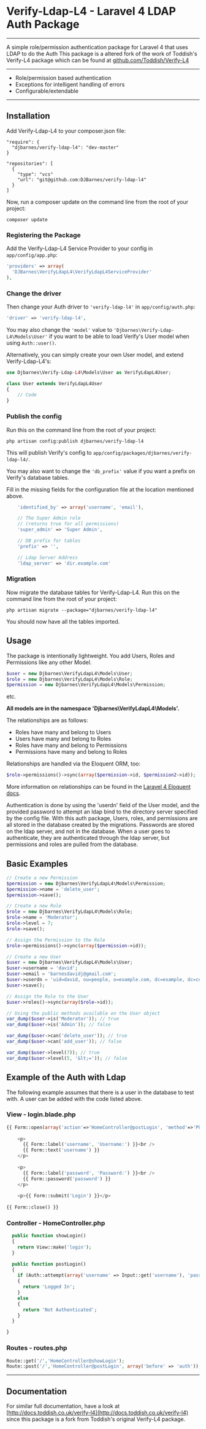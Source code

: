 # Verify-Ldap-L4 - Laravel 4 LDAP Auth Package

---

A simple role/permission authentication package for Laravel 4 that uses LDAP to do the Auth
This package is a altered fork of the work of Toddish's Verify-L4 package which can be found at [github.com/Toddish/Verify-L4](github.com/Toddish/Verify-L4)

---

* Role/permission based authentication
* Exceptions for intelligent handling of errors
* Configurable/extendable

---

## Installation

Add Verify-Ldap-L4 to your composer.json file:

```
"require": {
  "djbarnes/verify-ldap-l4": "dev-master"
}

"repositories": [
  {
    "type": "vcs"
    "url": "git@github.com:DJBarnes/verify-ldap-l4"
  }
]
```

Now, run a composer update on the command line from the root of your project:

    composer update

### Registering the Package

Add the Verify-Ldap-L4 Service Provider to your config in ``app/config/app.php``:

```php
'providers' => array(
  'DJBarnes\VerifyLdapL4\VerifyLdapL4ServiceProvider'
),
```

### Change the driver

Then change your Auth driver to ``'verify-ldap-l4'`` in ``app/config/auth.php``:

```php
'driver' => 'verify-ldap-l4',
```

You may also change the ```'model'``` value to ```'Djbarnes\Verify-Ldap-L4\Models\User'``` if you want to be able to load Verify's User model when using ```Auth::user()```.

Alternatively, you can simply create your own User model, and extend Verify-Ldap-L4's:

```php
use Djbarnes\Verify-Ldap-L4\Models\User as VerifyLdapL4User;

class User extends VerifyLdapL4User
{
    // Code
}
```

### Publish the config

Run this on the command line from the root of your project:

    php artisan config:publish djbarnes/verify-ldap-l4

This will publish Verify's config to ``app/config/packages/djbarnes/verify-ldap-l4/``.

You may also want to change the ``'db_prefix'`` value if you want a prefix on Verify's database tables.

Fill in the missing fields for the configuration file at the location mentioned above.
```php
    'identified_by' => array('username', 'email'),

    // The Super Admin role
    // (returns true for all permissions)
    'super_admin' => 'Super Admin',

    // DB prefix for tables
    'prefix' => '',

    // Ldap Server Address
    'ldap_server' => 'dir.example.com'
```

### Migration

Now migrate the database tables for Verify-Ldap-L4. Run this on the command line from the root of your project:

    php artisan migrate --package="djbarnes/verify-ldap-l4"

You should now have all the tables imported.

## Usage

The package is intentionally lightweight. You add Users, Roles and Permissions like any other Model.

```php
$user = new Djbarnes\VerifyLdapL4\Models\User;
$role = new Djbarnes\VerifyLdapL4\Models\Role;
$permission = new Djbarnes\VerifyLdapL4\Models\Permission;
```

etc.

**All models are in the namespace 'Djbarnes\VerifyLdapL4\Models\'.**

The relationships are as follows:

* Roles have many and belong to Users
* Users have many and belong to Roles
* Roles have many and belong to Permissions
* Permissions have many and belong to Roles

Relationships are handled via the Eloquent ORM, too:

```php
$role->permissions()->sync(array($permission->id, $permission2->id));
```

More information on relationships can be found in the [Laravel 4 Eloquent docs](http://four.laravel.com/docs/eloquent).

Authentication is done by using the 'userdn' field of the User model, and the provided password to attempt an ldap bind to the directory server specified by the config file. With this auth package, Users, roles, and permissions are all stored in the database created by the migrations. Passwords are stored on the ldap server, and not in the database. When a user goes to authenticate, they are authenticated through the ldap server, but permissions and roles are pulled from the database.

## Basic Examples

```php
// Create a new Permission
$permission = new Djbarnes\VerifyLdapL4\Models\Permission;
$permission->name = 'delete_user';
$permission->save();

// Create a new Role
$role = new Djbarnes\VerifyLdapL4\Models\Role;
$role->name = 'Moderator';
$role->level = 7;
$role->save();

// Assign the Permission to the Role
$role->permissions()->sync(array($permission->id));

// Create a new User
$user = new Djbarnes\VerifyLdapL4\Models\User;
$user->username = 'david';
$user->email = 'barnesdavidj@gmail.com';
$user->userdn = 'uid=david, ou=people, o=example.com, dc=example, dc=com'
$user->save();

// Assign the Role to the User
$user->roles()->sync(array($role->id));

// Using the public methods available on the User object
var_dump($user->is('Moderator')); // true
var_dump($user->is('Admin')); // false

var_dump($user->can('delete_user')); // true
var_dump($user->can('add_user')); // false

var_dump($user->level(7)); // true
var_dump($user->level(5, '&lt;=')); // false
```

## Example of the Auth with Ldap

The following example assumes that there is a user in the database to test with.
A user can be added with the code listed above.

### View - login.blade.php
```php
{{ Form::open(array('action'=>'HomeController@postLogin', 'method'=>'POST')) }}
 
    <p>
      {{ Form::label('username', 'Username:') }}<br />
      {{ Form::text('username') }}
    </p>
 
    <p>
      {{ Form::label('password', 'Password:') }}<br />
      {{ Form::password('password') }}
    </p>
 
    <p>{{ Form::submit('Login') }}</p>
 
{{ Form::close() }}
```

### Controller - HomeController.php
```php
  public function showLogin()
  {
    return View::make('login');
  }

  public function postLogin()
  {
    if (Auth::attempt(array('username' => Input::get('username'), 'password' => Input::get('password'))))
    {
      return 'Logged In';
    }
    else
    {
      return 'Not Authenticated';
    }
  }

}
```

### Routes - routes.php
```php
Route::get('/','HomeController@showLogin');
Route::post('/','HomeController@postLogin', array('before' => 'auth'));
```
---

## Documentation

For similar full documentation, have a look at [http://docs.toddish.co.uk/verify-l4](http://docs.toddish.co.uk/verify-l4) since this package is a fork from Toddish's original Verify-L4 package.